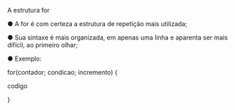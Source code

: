 A estrutura for

● A for é com certeza a estrutura de repetição mais utilizada;

● Sua sintaxe é mais organizada, em apenas uma linha e aparenta ser
mais difícil, ao primeiro olhar;

● Exemplo:

for(contador; condicao; incremento) {

codigo

}